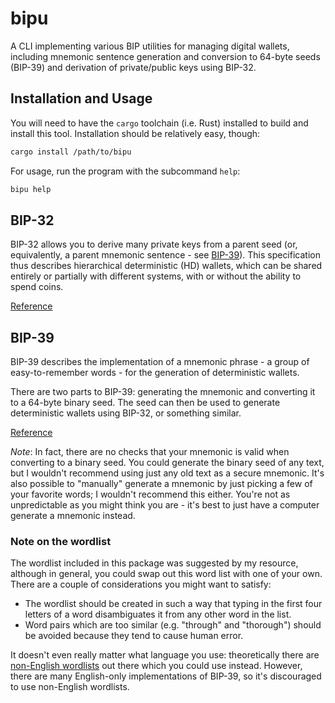 # bipu

A CLI implementing various BIP utilities for managing digital wallets, including mnemonic sentence generation and conversion to 64-byte seeds (BIP-39) and derivation of private/public keys using BIP-32.

## Installation and Usage

You will need to have the `cargo` toolchain (i.e. Rust) installed to build and install this tool. Installation should be relatively easy, though:

```bash
cargo install /path/to/bipu
```

For usage, run the program with the subcommand `help`:

```bash
bipu help
```

## BIP-32

BIP-32 allows you to derive many private keys from a parent seed (or, equivalently, a parent mnemonic sentence - see [BIP-39](#BIP-39)). This specification thus describes hierarchical deterministic (HD) wallets, which can be shared entirely or partially with different systems, with or without the ability to spend coins.

[Reference](https://en.bitcoin.it/wiki/BIP_0032)

## BIP-39

BIP-39 describes the implementation of a mnemonic phrase - a group of easy-to-remember words - for the generation of deterministic wallets.

There are two parts to BIP-39: generating the mnemonic and converting it to a 64-byte binary seed. The seed can then be used to generate deterministic wallets using BIP-32, or something similar.

[Reference](https://bips.dev/39/)


*Note*: In fact, there are no checks that your mnemonic is valid when converting to a binary seed. You could generate the binary seed of any text, but I wouldn't recommend using just any old text as a secure mnemonic. It's also possible to "manually" generate a mnemonic by just picking a few of your favorite words; I wouldn't recommend this either. You're not as unpredictable as you might think you are - it's best to just have a computer generate a mnemonic instead.

### Note on the wordlist

The wordlist included in this package was suggested by my resource, although in general, you could swap out this word list with one of your own. There are a couple of considerations you might want to satisfy:

- The wordlist should be created in such a way that typing in the first four letters of a word disambiguates it from any other word in the list.
- Word pairs which are too similar (e.g. "through" and "thorough") should be avoided because they tend to cause human error.

It doesn't even really matter what language you use: theoretically there are [non-English wordlists](https://github.com/bitcoin/bips/blob/master/bip-0039/bip-0039-wordlists.md) out there which you could use instead. However, there are many English-only implementations of BIP-39, so it's discouraged to use non-English wordlists.

